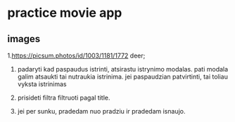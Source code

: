 # practice movie app

## images

1.https://picsum.photos/id/1003/1181/1772 deer;

1. padaryti kad paspaudus istrinti, atsirastu istrynimo modalas. pati modala galim atsaukti tai nutraukia istrinima.
   jei paspaudzian patvirtinti, tai toliau vyksta istrinimas

2. prisideti filtra filtruoti pagal title.

3. jei per sunku, pradedam nuo pradziu ir pradedam isnaujo.
